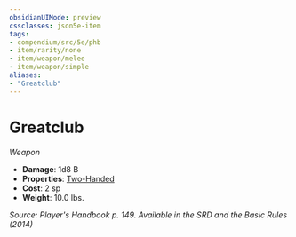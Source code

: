```yaml
---
obsidianUIMode: preview
cssclasses: json5e-item
tags:
- compendium/src/5e/phb
- item/rarity/none
- item/weapon/melee
- item/weapon/simple
aliases: 
- "Greatclub"
---
```

# Greatclub
*Weapon*  

- **Damage**: 1d8 B
- **Properties**: [Two-Handed](2-Mechanics/CLI/rules/item-properties.md#Two-Handed)
- **Cost**: 2 sp
- **Weight**: 10.0 lbs.

*Source: Player's Handbook p. 149. Available in the <span title='Systems Reference Document (5.1)'>SRD</span> and the Basic Rules (2014)*